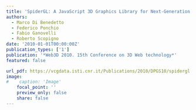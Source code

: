 ```yaml
---
title: 'SpiderGL: A JavaScript 3D Graphics Library for Next-Generation WWW'
authors:
  - Marco Di Benedetto
  - Federico Ponchio
  - Fabio Ganovelli
  - Roberto Scopigno
date: '2010-01-01T00:00:00Z'
publication_types: ['1']
publication: '*Web3D 2010. 15th Conference on 3D Web technology*'
featured: false

url_pdf: https://vcgdata.isti.cnr.it/Publications/2010/DPGS10/spidergl.pdf
image:
#    caption: 'Image'
    focal_point: ''
    preview_only: false
    share: false
---
```

